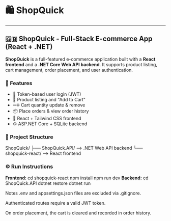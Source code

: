# 🛍️ ShopQuick

---

## 🇬🇧 ShopQuick - Full-Stack E-commerce App (React + .NET)

**ShopQuick** is a full-featured e-commerce application built with a **React frontend** and a **.NET Core Web API backend**. It supports product listing, cart management, order placement, and user authentication.

### 🚀 Features

- 🔐 Token-based user login (JWT)
- 🛒 Product listing and "Add to Cart"
- ➖➕ Cart quantity update & remove
- 📦 Place orders & view order history
- 🧩 React + Tailwind CSS frontend
- ⚙️ ASP.NET Core + SQLite backend

### 📁 Project Structure

ShopQuick/
├── ShopQuick.API/ --> .NET Web API backend
└── shopquick-react/ --> React frontend


### ⚙️ Run Instructions

**Frontend:**
cd shopquick-react
npm install
npm run dev
**Backend:**
cd ShopQuick.API
dotnet restore
dotnet run

 Notes
.env and appsettings.json files are excluded via .gitignore.

Authenticated routes require a valid JWT token.

On order placement, the cart is cleared and recorded in order history.
